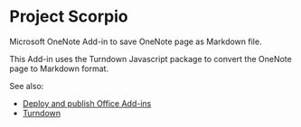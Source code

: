 # Project Scorpio
Microsoft OneNote Add-in to save OneNote page as Markdown file.

This Add-in uses the Turndown Javascript package to convert the OneNote page to Markdown format.

See also:
* [Deploy and publish Office Add-ins](https://docs.microsoft.com/en-us/office/dev/add-ins/publish/publish)
* [Turndown](https://github.com/domchristie/turndown)
